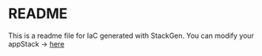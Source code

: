 # README
This is a readme file for IaC generated with StackGen.
You can modify your appStack -> [here](http://main.dev.stackgen.com/appstacks/c64b096b-fbc2-413a-903f-d797d3b40e64)
